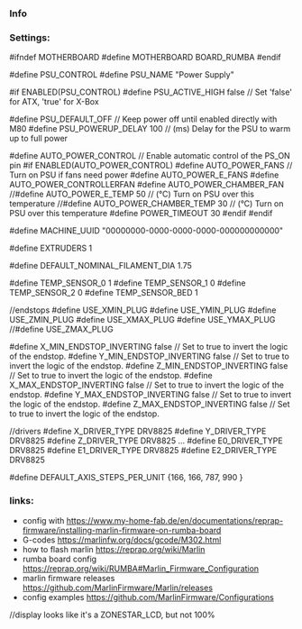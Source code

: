### Info

### Settings:

#ifndef MOTHERBOARD
  #define MOTHERBOARD BOARD_RUMBA
#endif


#define PSU_CONTROL
#define PSU_NAME "Power Supply"

#if ENABLED(PSU_CONTROL)
  #define PSU_ACTIVE_HIGH false     // Set 'false' for ATX, 'true' for X-Box

  #define PSU_DEFAULT_OFF         // Keep power off until enabled directly with M80
  #define PSU_POWERUP_DELAY 100   // (ms) Delay for the PSU to warm up to full power

  #define AUTO_POWER_CONTROL      // Enable automatic control of the PS_ON pin
  #if ENABLED(AUTO_POWER_CONTROL)
    #define AUTO_POWER_FANS         // Turn on PSU if fans need power
    #define AUTO_POWER_E_FANS
    #define AUTO_POWER_CONTROLLERFAN
    #define AUTO_POWER_CHAMBER_FAN
    //#define AUTO_POWER_E_TEMP        50 // (°C) Turn on PSU over this temperature
    //#define AUTO_POWER_CHAMBER_TEMP  30 // (°C) Turn on PSU over this temperature
    #define POWER_TIMEOUT 30
  #endif
#endif

#define MACHINE_UUID "00000000-0000-0000-0000-000000000000"


#define EXTRUDERS 1


#define DEFAULT_NOMINAL_FILAMENT_DIA 1.75


#define TEMP_SENSOR_0 1
#define TEMP_SENSOR_1 0
#define TEMP_SENSOR_2 0
#define TEMP_SENSOR_BED 1

//endstops
#define USE_XMIN_PLUG
#define USE_YMIN_PLUG
#define USE_ZMIN_PLUG
#define USE_XMAX_PLUG
#define USE_YMAX_PLUG
//#define USE_ZMAX_PLUG

#define X_MIN_ENDSTOP_INVERTING false // Set to true to invert the logic of the endstop.
#define Y_MIN_ENDSTOP_INVERTING false // Set to true to invert the logic of the endstop.
#define Z_MIN_ENDSTOP_INVERTING false // Set to true to invert the logic of the endstop.
#define X_MAX_ENDSTOP_INVERTING false // Set to true to invert the logic of the endstop.
#define Y_MAX_ENDSTOP_INVERTING false // Set to true to invert the logic of the endstop.
#define Z_MAX_ENDSTOP_INVERTING false // Set to true to invert the logic of the endstop.

//drivers
#define X_DRIVER_TYPE  DRV8825
#define Y_DRIVER_TYPE  DRV8825
#define Z_DRIVER_TYPE  DRV8825
...
#define E0_DRIVER_TYPE DRV8825
#define E1_DRIVER_TYPE DRV8825
#define E2_DRIVER_TYPE DRV8825


#define DEFAULT_AXIS_STEPS_PER_UNIT   {166, 166, 787, 990 }
### links:
 - config with https://www.my-home-fab.de/en/documentations/reprap-firmware/installing-marlin-firmware-on-rumba-board
 - G-codes https://marlinfw.org/docs/gcode/M302.html 
 - how to flash marlin https://reprap.org/wiki/Marlin
 - rumba board config https://reprap.org/wiki/RUMBA#Marlin_Firmware_Configuration
 - marlin firmware releases https://github.com/MarlinFirmware/Marlin/releases
 - config examples https://github.com/MarlinFirmware/Configurations

//display
looks like  it's a ZONESTAR_LCD, but not 100%